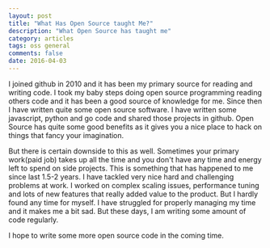 ```yaml
---
layout: post
title: "What Has Open Source taught Me?"
description: "What Open Source has taught me"
category: articles
tags: oss general
comments: false
date: 2016-04-03
---
```


I joined github in 2010 and it has been my primary source for reading and writing code. I took my baby steps doing open source programming reading others code and it has been a  good source of knowledge for me. Since then I have written quite some open source software. I have written some javascript, python and go code and shared those projects in github. Open Source has quite some good benefits as it gives you a nice place to hack on things that fancy your imagination.

But there is certain downside to this as well. Sometimes your primary work(paid job) takes up all the time and you don't have any time and energy left to spend on side projects. This is something that has happened to me since last 1.5-2 years. I have tackled very nice hard and challenging problems at work. I worked on complex scaling issues, performance tuning and lots of new features that really added value to the product. But I hardly found any time for myself. I have struggled for properly managing my time and it makes me a bit sad. But these days, I am writing some amount of code regularly.

I hope to write some more open source code in the coming time.

